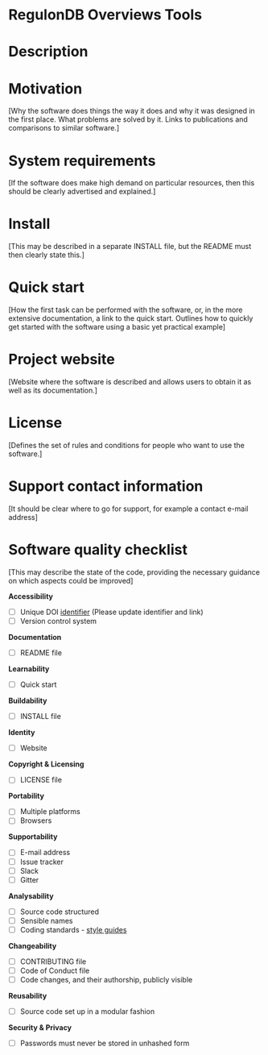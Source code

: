# RegulonDB Overviews Tools
# Description


# Motivation

[Why the software does things the way it does and why it was designed in the first place. What problems are solved by it. Links to publications and comparisons to similar software.]



# System requirements

[If the software does make high demand on particular resources, then this should be clearly advertised and explained.]

# Install 

[This may be described in a separate INSTALL file, but the README must then clearly state this.]



# Quick start

[How the first task can be performed with the software, or, in the more extensive  documentation, a link to the quick start. Outlines how to quickly get started with the software using a basic yet practical example]



# Project website 

[Website where the software is described and allows users to obtain it as well as its documentation.]

# License

[Defines the set of rules and conditions for people who want to use the software.]

# Support contact information

[It should be clear where to go for support, for example a contact e-mail address]

# Software quality checklist

[This may describe the state of the code, providing the necessary guidance on which aspects could be improved]

**Accessibility**

- [ ] Unique DOI [identifier](http://....) (Please update identifier and link)
- [ ] Version control system

**Documentation**

- [ ] README file

**Learnability**

- [ ] Quick start

**Buildability**

- [ ] INSTALL file

**Identity**

- [ ] Website

**Copyright & Licensing**

- [ ] LICENSE file

**Portability**

- [ ] Multiple platforms
- [ ] Browsers

**Supportability**

- [ ] E-mail address
- [ ] Issue tracker
- [ ] Slack
- [ ] Gitter

**Analysability**

- [ ] Source code structured
- [ ] Sensible names
- [ ] Coding standards - [style guides](http://google.github.io/styleguide/)

**Changeability**

- [ ] CONTRIBUTING file
- [ ] Code of Conduct file
- [ ] Code changes, and their authorship, publicly visible

**Reusability**

- [ ] Source code set up in a modular fashion

**Security & Privacy**

- [ ] Passwords must never be stored in unhashed form


